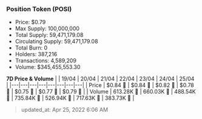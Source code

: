 
  ### Position Token (POSI)
  - Price: $0.79
  - Max Supply: 100,000,000
  - Total Supply: 59,471,179.08
  - Circulating Supply: 59,471,179.08
  - Total Burn: 0
  - Holders: 387,216
  - Transactions: 4,589,209
  - Volume: $345,455,553.30

  **7D Price & Volume**
  | | 19&#x2F;04 | 20&#x2F;04 | 21&#x2F;04 | 22&#x2F;04 | 23&#x2F;04 | 24&#x2F;04 | 25&#x2F;04 |
  |---|---|---|---|---|---|---|---|
  | Price | $0.84 🔻 | $0.84 🔻 | $0.82 🔻 | $0.78 🔻 | $0.75 🔻 | $0.77 🚀 | $0.79 🚀 |
  | Volume | 613.28K 🚀 | 660.03K 🚀 | 488.54K 🔻 | 735.84K 🚀 | 526.94K 🔻 | 717.63K 🚀 | 383.73K 🔻 |

  > updated_at: Apr 25, 2022 6:06 AM
